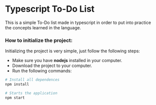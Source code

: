 # Typescript To-Do List

This is a simple To-Do list made in typescript in order to put into practice the concepts learned in the language.

### How to initialize the project:

Initializing the project is very simple, just follow the following steps:

- Make sure you have **nodejs** installed in your computer.
- Download the project to your computer.
- Run the following commands:

```bash
# Install all dependences 
npm install

# Starts the application
npm start
```
